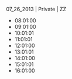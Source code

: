 07_26_2013 | Private | ZZ 
* 08:01:00
* 09:01:00
* 10:01:01
* 11:01:01
* 12:01:00
* 13:01:01
* 14:01:00
* 15:01:01
* 16:01:00
